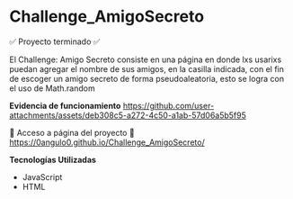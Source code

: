 # Challenge_AmigoSecreto
:white_check_mark:  Proyecto terminado :white_check_mark:

El Challenge: Amigo Secreto consiste en una página en donde lxs usarixs puedan agregar el nombre de sus amigos, en la casilla indicada, con el fin de escoger un amigo secreto de forma pseudoaleatoria, esto se logra con el uso de Math.random

**Evidencia de funcionamiento**
https://github.com/user-attachments/assets/deb308c5-a272-4c50-a1ab-57d06a5b5f95

:paperclip: Acceso a página del proyecto :paperclip:
https://0angulo0.github.io/Challenge_AmigoSecreto/

**Tecnologías Utilizadas**
- JavaScript
- HTML
  
